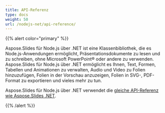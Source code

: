 ```yaml
---
title: API-Referenz
type: docs
weight: 50
url: /nodejs-net/api-reference/
---
```


{{% alert color="primary" %}} 

Aspose.Slides für Node.js über .NET ist eine Klassenbibliothek, die es Node.js-Anwendungen ermöglicht, Präsentationsdokumente zu lesen und zu schreiben, ohne Microsoft PowerPoint® oder andere zu verwenden. Aspose.Slides für Node.js über .NET ermöglicht es Ihnen, Text, Formen, Tabellen und Animationen zu verwalten, Audio und Video zu Folien hinzuzufügen, Folien in der Vorschau anzuzeigen, Folien in SVG-, PDF-Format zu exportieren und vieles mehr zu tun.

Aspose.Slides für Node.js über .NET verwendet die [gleiche API-Referenz wie Aspose.Slides .NET](https://reference.aspose.com/slides/nodejs-net/). 

{{% /alert %}}